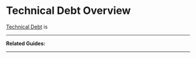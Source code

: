 # Technical Debt Overview

[Technical Debt][1] is 

---

**Related Guides:**

---

[1]: https://en.wikipedia.org/wiki/Technical_debt